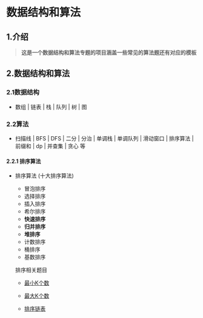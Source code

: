 # 数据结构和算法

## 1.介绍

> ​	**这是一个数据结构和算法专题的项目涵盖一些常见的算法题还有对应的模板**

## 2.数据结构和算法

### 2.1数据结构

* 数组 | 链表 | 栈 | 队列 | 树 | 图

### 2.2算法

* 扫描线 | BFS | DFS | 二分 | 分治 | 单调栈 | 单调队列 | 滑动窗口 | 排序算法 | 前缀和 | dp | 并查集 | 贪心 等

#### 2.2.1 排序算法

* 排序算法 (十大排序算法)

  * 冒泡排序
  * 选择排序
  * 插入排序
  * 希尔排序
  * **快速排序**
  * **归并排序**
  * **堆排序**
  * 计数排序
  * 桶排序
  * 基数排序

  排序相关题目

  * [最小K个数](https://leetcode-cn.com/problems/zui-xiao-de-kge-shu-lcof/)

  * [最大K个数](https://leetcode-cn.com/problems/kth-largest-element-in-an-array/)

  * [排序链表](https://leetcode-cn.com/problems/sort-list/)

    

  

  

  

